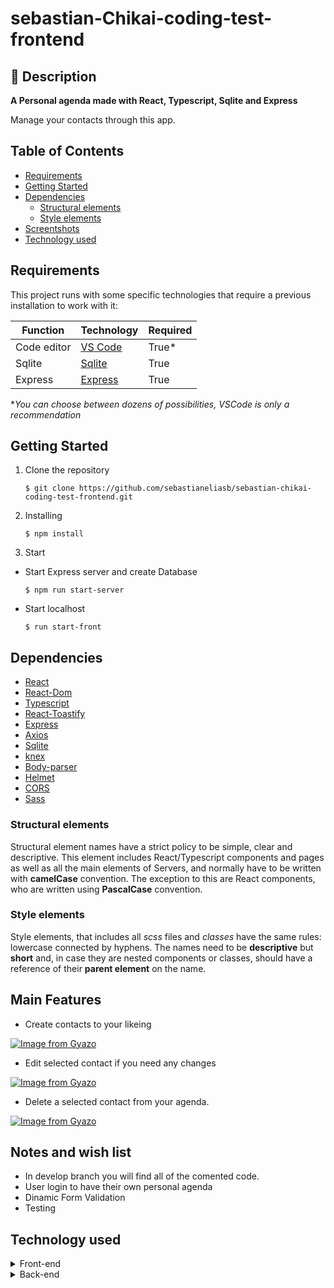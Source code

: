 # sebastian-Chikai-coding-test-frontend
## 📔 Description

**A Personal agenda made with React, Typescript, Sqlite and Express**

Manage your contacts through this app.

## Table of Contents <!-- omit in toc -->
  - [Requirements](#requirements)
  - [Getting Started](#getting-started)
  - [Dependencies](#dependencies)
    - [Structural elements](#structural-elements)
    - [Style elements](#style-elements)
  - [Screentshots](#screentshots)
  - [Technology used](#technology-used)
## Requirements

This project runs with some specific technologies that require a previous installation to work with it:

| Function       | Technology                                      | Required |
| -------------- | ----------------------------------------------- | -------- |
| Code editor    | [VS Code](https://code.visualstudio.com/)       | True*    |
| Sqlite         | [Sqlite](https://www.sqlite.org/)              | True     |
| Express  | [Express](https://expressjs.com)              | True |


*_You can choose between dozens of possibilities, VSCode is only a recommendation_

## Getting Started
1. Clone the repository
   
   ```
   $ git clone https://github.com/sebastianeliasb/sebastian-chikai-coding-test-frontend.git
    ```
2. Installing
    ```
    $ npm install
    ```
3. Start

- Start Express server and create Database

    ```
   $ npm run start-server
   ``` 
   
- Start localhost  
   
   ```
   $ run start-front
   ```
   

## Dependencies
- [React](https://reactjs.org/)
- [React-Dom](https://reactjs.org/docs/react-dom.html)
- [Typescript](https://www.typescriptlang.org/)
- [React-Toastify](https://github.com/fkhadra/react-toastify)
- [Express](https://expressjs.com/)
- [Axios](https://github.com/axios/axios)
- [Sqlite](https://www.sqlite.org/)
- [knex](https://knexjs.org/)
- [Body-parser](https://github.com/expressjs/body-parser)
- [Helmet](https://github.com/helmetjs/helmet)
- [CORS](https://github.com/expressjs/cors)
- [Sass](https://sass-lang.com/)


### Structural elements
Structural element names have a strict policy to be simple, clear and descriptive. This element includes React/Typescript components and pages as well as all the main elements of Servers, and normally have to be written with __camelCase__ convention. The exception to this are React components, who are written using __PascalCase__ convention.

### Style elements
Style elements, that includes all _scss_ files and _classes_ have the same rules: lowercase connected by hyphens. The names need to be __descriptive__ but __short__ and, in case they are nested components or classes, should have a reference of their __parent element__ on the name.

## Main Features
* Create contacts to your likeing

[![Image from Gyazo](https://i.gyazo.com/a3fa88d465412bbcc5c9589a82cd60d0.gif)](https://gyazo.com/a3fa88d465412bbcc5c9589a82cd60d0)

* Edit selected contact if you need any changes

[![Image from Gyazo](https://i.gyazo.com/6f67739e7b5edc75de1672c218063c29.gif)](https://gyazo.com/6f67739e7b5edc75de1672c218063c29)

* Delete a selected contact from your agenda.

[![Image from Gyazo](https://i.gyazo.com/f3fa4012a16ba2f993f78ca7c0fa071c.gif)](https://gyazo.com/f3fa4012a16ba2f993f78ca7c0fa071c)

## Notes and wish list

* In develop branch you will find all of the comented code. 
* User login to have their own personal agenda
* Dinamic Form Validation
* Testing



## Technology used
<details>
<summary>Front-end</summary>

![React](https://img.shields.io/badge/React-61DAFB?style=flat-square&logo=React&logoColor=black)
![Typescript](https://img.shields.io/badge/Typescript-61DAFB?style=flat-square&logo=Typescript&logoColor=blue)
![Sass](https://img.shields.io/badge/Sass-CC6699?style=flat-square&logo=Sass&logoColor=white)

![JS](https://img.shields.io/badge/JavaScript-F7DF1E?style=flat-square&logo=JavaScript&logoColor=black)

</details>
<details>
<summary>Back-end</summary>

![Node.js](https://img.shields.io/badge/Node.js-339933?style=flat-square&logo=Node.js&logoColor=white)
![Express](https://img.shields.io/badge/Express-000000?style=flat-square&logo=Express&logoColor=white)
![Sqlite](https://img.shields.io/badge/Sqlite-4479A1?style=flat-square&logo=MySQL&logoColor=white)
![Jest](https://img.shields.io/badge/Jest-C21325?style=flat-square&logo=Jest&logoColor=white)
</details>
